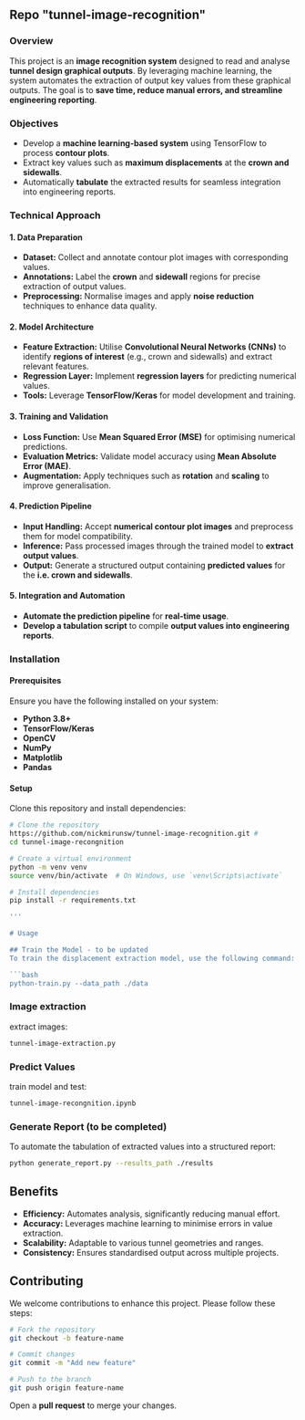 ## Repo "tunnel-image-recognition"

### Overview

This project is an **image recognition system** designed to read and analyse **tunnel design graphical outputs**. By leveraging machine learning, the system automates the extraction of output key values from these graphical outputs. The goal is to **save time, reduce manual errors, and streamline engineering reporting**.

### Objectives

- Develop a **machine learning-based system** using TensorFlow to process **contour plots**.
- Extract key values such as **maximum displacements** at the **crown and sidewalls**.
- Automatically **tabulate** the extracted results for seamless integration into engineering reports.

### Technical Approach

#### 1. Data Preparation
- **Dataset:** Collect and annotate contour plot images with corresponding values.
- **Annotations:** Label the **crown** and **sidewall** regions for precise extraction of output values.
- **Preprocessing:** Normalise images and apply **noise reduction** techniques to enhance data quality.

#### 2. Model Architecture
- **Feature Extraction:** Utilise **Convolutional Neural Networks (CNNs)** to identify **regions of interest** (e.g., crown and sidewalls) and extract relevant features.
- **Regression Layer:** Implement **regression layers** for predicting numerical values.
- **Tools:** Leverage **TensorFlow/Keras** for model development and training.

#### 3. Training and Validation
- **Loss Function:** Use **Mean Squared Error (MSE)** for optimising numerical predictions.
- **Evaluation Metrics:** Validate model accuracy using **Mean Absolute Error (MAE)**.
- **Augmentation:** Apply techniques such as **rotation** and **scaling** to improve generalisation.

#### 4. Prediction Pipeline
- **Input Handling:** Accept **numerical contour plot images** and preprocess them for model compatibility.
- **Inference:** Pass processed images through the trained model to **extract output values**.
- **Output:** Generate a structured output containing **predicted values** for the **i.e. crown and sidewalls**.

#### 5. Integration and Automation
- **Automate the prediction pipeline** for **real-time usage**.
- **Develop a tabulation script** to compile **output values into engineering reports**.

### Installation

#### Prerequisites
Ensure you have the following installed on your system:
- **Python 3.8+**
- **TensorFlow/Keras**
- **OpenCV**
- **NumPy**
- **Matplotlib**
- **Pandas**

#### Setup
Clone this repository and install dependencies:

```bash
# Clone the repository
https://github.com/nickmirunsw/tunnel-image-recognition.git #
cd tunnel-image-recongnition

# Create a virtual environment
python -m venv venv
source venv/bin/activate  # On Windows, use `venv\Scripts\activate`

# Install dependencies
pip install -r requirements.txt

'''

# Usage

## Train the Model - to be updated
To train the displacement extraction model, use the following command:

```bash
python-train.py --data_path ./data 
```

### Image extraction
extract images:

```bash
tunnel-image-extraction.py
```

### Predict  Values
train model and test:

```bash
tunnel-image-recongnition.ipynb
```

### Generate Report (to be completed)
To automate the tabulation of extracted values into a structured report:

```bash
python generate_report.py --results_path ./results
```

## Benefits
- **Efficiency:** Automates analysis, significantly reducing manual effort.
- **Accuracy:** Leverages machine learning to minimise errors in value extraction.
- **Scalability:** Adaptable to various tunnel geometries and ranges.
- **Consistency:** Ensures standardised output across multiple projects.

## Contributing
We welcome contributions to enhance this project. Please follow these steps:

```bash
# Fork the repository
git checkout -b feature-name

# Commit changes
git commit -m "Add new feature"

# Push to the branch
git push origin feature-name
```

Open a **pull request** to merge your changes.

